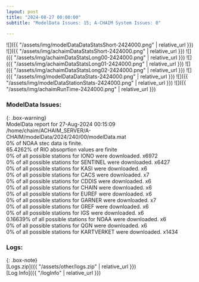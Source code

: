 ```yaml
---
layout: post
title: "2024-08-27 00:00:00"
subtitle: "ModelData Issues: 15; A-CHAIM System Issues: 0"

---
```


![]({{ "/assets/img/modelDataDataStatsShort-2424000.png" | relative_url }})
![]({{ "/assets/img/achaimDataStatsShort-2424000.png" | relative_url }})
![]({{ "/assets/img/achaimDataStatsLong00-2424000.png" | relative_url }})
![]({{ "/assets/img/achaimDataStatsLong01-2424000.png" | relative_url }})
![]({{ "/assets/img/achaimDataStatsLong02-2424000.png" | relative_url }})
![]({{ "/assets/img/modelDataDataStats-2424000.png" | relative_url }})
![]({{ "/assets/img/modelDataStationStats-2424000.png" | relative_url }})
![]({{ "/assets/img/achaimRunTime-2424000.png" | relative_url }})


### ModelData Issues:  
  
{: .box-warning}  
 ModelData report for 27-Aug-2024 00:15:09   
 /home/chaim/ACHAIM_SERVER/A-CHAIM/modelData/2024/240/00/modelData.mat   
 0% of NOAA stec data is finite.   
 65.4262% of RIO absoprtion values are finite   
 0% of all possible stations for IONO were downloaded. x6972   
 0% of all possible stations for SENTINEL were downloaded. x6427   
 0% of all possible stations for KASI were downloaded. x6   
 0% of all possible stations for CACS were downloaded. x7   
 0% of all possible stations for CDDIS were downloaded. x6   
 0% of all possible stations for CHAIN were downloaded. x6   
 0% of all possible stations for EUREF were downloaded. x6   
 0% of all possible stations for GARNER were downloaded. x7   
 0% of all possible stations for GREF were downloaded. x6   
 0% of all possible stations for IGS were downloaded. x6   
 0.16639% of all possible stations for NOAA were downloaded. x6   
 0% of all possible stations for QGN were downloaded. x6   
 0% of all possible stations for KARTVERKET were downloaded. x1434   
  


### Logs:  
  
{: .box-note}  
[Logs.zip]({{ "/assets/other/logs.zip" | relative_url }})  
[Log Info]({{ "/logInfo" | relative_url }})  
